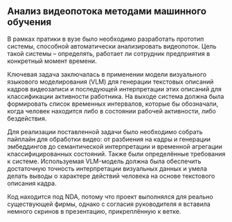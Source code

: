 ## Анализ видеопотока методами машинного обучения
В рамках пратики в вузе было необходимо разработать прототип системы, способной автоматически анализировать видеопоток. Цель такой системы – определять, работает ли сотрудник предприятия в конкретный момент времени.

Ключевая задача заключалась в применении модели визуального языкового моделирования (VLM) для генерации текстовых описаний кадров видеозаписи и последующей интерпретации этих описаний для классификации активности работника. На выходе система должна была формировать список временных интервалов, которые бы обозначали, когда человек находится либо в состоянии рабочей активности, либо бездействия. 

Для реализации поставленной задачи было необходимо собрать пайплайн для обработки видео: от разбиения на кадры и генерации эмбеддингов до семантической интерпретации и временной агрегации классифицированных состояний. Также были определённые требования к системе. Используемая VLM-модель должна была обеспечить достаточную точность интерпретации визуальных данных и умела делать выводы о характере действий человека на основе текстового описания кадра.

Код находится под NDA, потому что проект выполнялся для реально существующей фирмы, однако с согласия руководителя я вставила немного скринов в презентацию, прикреплённую к ветке.
